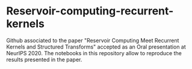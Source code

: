 # Reservoir-computing-recurrent-kernels
Github associated to the paper "Reservoir Computing Meet Recurrent Kernels and Structured Transforms" accepted as an Oral presentation at NeurIPS 2020. 
The notebooks in this repository allow to reproduce the results presented in the paper.

